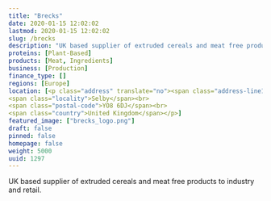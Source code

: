 ```yaml
---
title: "Brecks"
date: 2020-01-15 12:02:02
lastmod: 2020-01-15 12:02:02
slug: /brecks
description: "UK based supplier of extruded cereals and meat free products to industry and retail."
proteins: [Plant-Based]
products: [Meat, Ingredients]
business: [Production]
finance_type: []
regions: [Europe]
location: [<p class="address" translate="no"><span class="address-line1">Unnamed Road</span><br>
<span class="locality">Selby</span><br>
<span class="postal-code">YO8 6DJ</span><br>
<span class="country">United Kingdom</span></p>]
featured_image: ["brecks_logo.png"]
draft: false
pinned: false
homepage: false
weight: 5000
uuid: 1297
---
```

<p>UK based supplier of extruded cereals and meat free products to industry and retail.</p>
